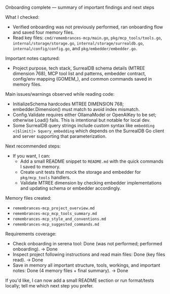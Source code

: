 Onboarding complete — summary of important findings and next steps

What I checked:
- Verified onboarding was not previously performed, ran onboarding flow and saved four memory files.
- Read key files: `cmd/remembrances-mcp/main.go`, `pkg/mcp_tools/tools.go`, `internal/storage/storage.go`, `internal/storage/surrealdb.go`, `internal/config/config.go`, and `pkg/embedder/embedder.go`.

Important notes captured:
- Project purpose, tech stack, SurrealDB schema details (MTREE dimension 768), MCP tool list and patterns, embedder contract, config/env mapping (GOMEM_), and common commands saved in memory files.

Main issues/warnings observed while reading code:
- InitializeSchema hardcodes MTREE DIMENSION 768; embedder.Dimension() must match to avoid index mismatch.
- Config.Validate requires either OllamaModel or OpenAIKey to be set; otherwise Load() fails. This is intentional but notable for local dev.
- Some SurrealDB query strings include custom syntax like `embedding <|$limit|> $query_embedding` which depends on the SurrealDB Go client and server supporting that parameterization.

Next recommended steps:
- If you want, I can:
  - Add a small README snippet to `README.md` with the quick commands I saved to memory.
  - Create unit tests that mock the storage and embedder for `pkg/mcp_tools` handlers.
  - Validate MTREE dimension by checking embedder implementations and updating schema or embedder accordingly.

Memory files created:
- `remembrances-mcp_project_overview.md`
- `remembrances-mcp_mcp_tools_summary.md`
- `remembrances-mcp_style_and_conventions.md`
- `remembrances-mcp_suggested_commands.md`

Requirements coverage:
- Check onboarding in serena tool: Done (was not performed; performed onboarding). -> Done
- Inspect project following instructions and read main files: Done (key files read). -> Done
- Save in memory all important structure, tools, workings, and important notes: Done (4 memory files + final summary). -> Done

If you'd like, I can now add a small README section or run format/tests locally; tell me which next step you prefer.